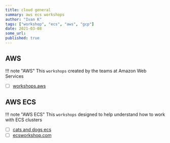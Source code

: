 ```yaml
---
title: cloud general
summary: aws ecs workshops
author: "Ivan K"
tags: ["workshop", "ecs", "aws", "gcp"]
date: 2021-03-08
some_url:
published: true
---
```


## AWS

!!! note "AWS"
    This `workshops` created by the teams at Amazon Web Services

- [ ] [workshops.aws](https://workshops.aws)

## AWS ECS

!!! note "AWS ECS"
    This `workshops` designed to help understand how to work with ECS clusters

- [ ] [cats and dogs ecs](https://github.com/ik-workshop/amazon-ecs-catsndogs-workshop)
- [ ] [ecsworkshop.com](https://ecsworkshop.com/)
